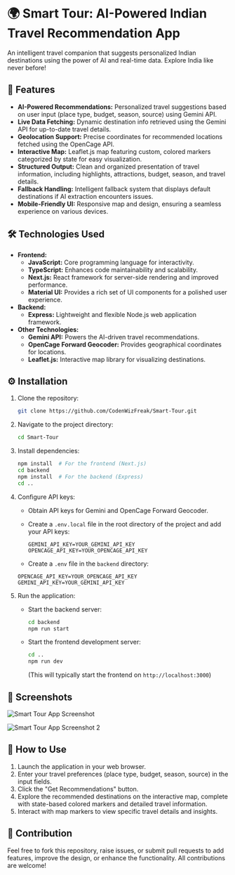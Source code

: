 # 🌍 Smart Tour: AI-Powered Indian Travel Recommendation App

An intelligent travel companion that suggests personalized Indian destinations using the power of AI and real-time data. Explore India like never before!

## 🌟 Features

- **AI-Powered Recommendations:** Personalized travel suggestions based on user input (place type, budget, season, source) using Gemini API.
- **Live Data Fetching:** Dynamic destination info retrieved using the Gemini API for up-to-date travel details.
- **Geolocation Support:** Precise coordinates for recommended locations fetched using the OpenCage API.
- **Interactive Map:** Leaflet.js map featuring custom, colored markers categorized by state for easy visualization.
- **Structured Output:** Clean and organized presentation of travel information, including highlights, attractions, budget, season, and travel details.
- **Fallback Handling:**  Intelligent fallback system that displays default destinations if AI extraction encounters issues.
- **Mobile-Friendly UI:**  Responsive map and design, ensuring a seamless experience on various devices.

## 🛠️ Technologies Used

- **Frontend:**
    - **JavaScript:** Core programming language for interactivity.
    - **TypeScript:** Enhances code maintainability and scalability.
    - **Next.js:** React framework for server-side rendering and improved performance.
    - **Material UI:**  Provides a rich set of UI components for a polished user experience.
- **Backend:**
    - **Express:** Lightweight and flexible Node.js web application framework.
- **Other Technologies:**
    - **Gemini API:** Powers the AI-driven travel recommendations.
    - **OpenCage Forward Geocoder:** Provides geographical coordinates for locations.
    - **Leaflet.js:**  Interactive map library for visualizing destinations.
 
## ⚙️ Installation

1. Clone the repository:
   ```bash
   git clone https://github.com/CodenWizFreak/Smart-Tour.git
   ```

2. Navigate to the project directory:
   ```bash
   cd Smart-Tour
   ```

3. Install dependencies:
   ```bash
   npm install  # For the frontend (Next.js)
   cd backend
   npm install  # For the backend (Express)
   cd ..
   ```

4. Configure API keys:

   - Obtain API keys for Gemini and OpenCage Forward Geocoder.
   - Create a `.env.local` file in the root directory of the project and add your API keys:

     ```
     GEMINI_API_KEY=YOUR_GEMINI_API_KEY
     OPENCAGE_API_KEY=YOUR_OPENCAGE_API_KEY
     ```

   - Create a `.env` file in the `backend` directory:
    ```
    OPENCAGE_API_KEY=YOUR_OPENCAGE_API_KEY
    GEMINI_API_KEY=YOUR_GEMINI_API_KEY
    ```
5. Run the application:

   - Start the backend server:
     ```bash
     cd backend
     npm run start
     ```

   - Start the frontend development server:
     ```bash
     cd ..
     npm run dev
     ```

     (This will typically start the frontend on `http://localhost:3000`)

## 📸 Screenshots

![Smart Tour App Screenshot](https://i.imgur.com/YOUR_SCREENSHOT_LINK_HERE.png)
<!-- Replace with a relevant screenshot link. Example link above points to imgur, which is commonly used. -->
<!-- Add more screenshots as needed -->
![Smart Tour App Screenshot 2](https://i.imgur.com/YOUR_SCREENSHOT_LINK_HERE_2.png)

## 🚀 How to Use

1.  Launch the application in your web browser.
2.  Enter your travel preferences (place type, budget, season, source) in the input fields.
3.  Click the "Get Recommendations" button.
4.  Explore the recommended destinations on the interactive map, complete with state-based colored markers and detailed travel information.
5.  Interact with map markers to view specific travel details and insights.

## 🤝 Contribution

Feel free to fork this repository, raise issues, or submit pull requests to add features, improve the design, or enhance the functionality.  All contributions are welcome!

